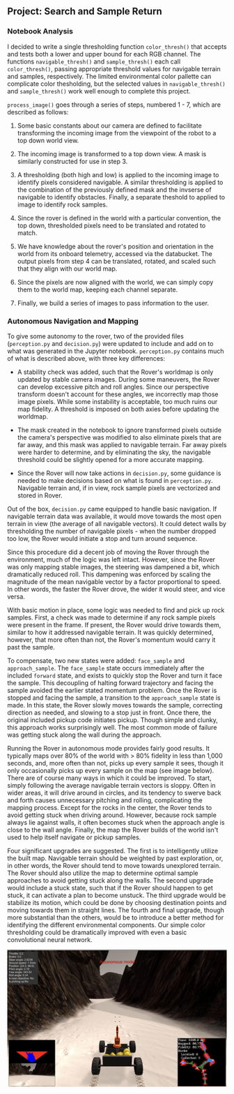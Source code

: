 ## Project: Search and Sample Return


[image]: ./misc/rover_autonomous_screenshot.png


### Notebook Analysis

I decided to write a single thresholding function `color_thresh()` that accepts and tests both a lower and upper bound for each RGB channel. The functions `navigable_thresh()` and `sample_thresh()` each call `color_thresh()`, passing appropriate threshold values for navigable terrain and samples, respectively. The limited environmental color pallette can complicate color thesholding, but the selected values in `navigable_thresh()` and `sample_thresh()` work well enough to complete this project.

`process_image()` goes through a series of steps, numbered 1 - 7, which are described as follows:
1. Some basic constants about our camera are defined to facilitate transforming the incoming image from the viewpoint of the robot to a top down world view.

2. The incoming image is transformed to a top down view. A mask is similarly constructed for use in step 3.

3. A thresholding (both high and low) is applied to the incoming image to identify pixels considered navigable. A similar thresholding is applied to the combination of the previously defined mask and the invserse of
navigable to identify obstacles. Finally, a separate theshold to applied to image to identify rock samples.

4. Since the rover is defined in the world with a particular convention, the top down, thresholded pixels need to be translated and rotated to match.

5. We have knowledge about the rover's position and orientation in the world from its onboard telemetry, accessed via the databucket. The output pixels from step 4 can be translated, rotated, and scaled such that they
align with our world map.

6. Since the pixels are now aligned with the world, we can simply copy them to the world map, keeping each channel separate.

7. Finally, we build a series of images to pass information to the user.


### Autonomous Navigation and Mapping

To give some autonomy to the rover, two of the provided files (`perception.py` and `decision.py`) were updated to include and add on to what was generated in the Jupyter notebook. `perception.py` contains much of what is described above, with three key differences:

- A stability check was added, such that the Rover's worldmap is only updated by stable camera images. During some maneuvers, the Rover can develop excessive pitch and roll angles. Since our perspective transform doesn't account for these angles, we incorrectly map those image pixels. While some instability is acceptable, too much ruins our map fidelity. A threshold is imposed on both axies before updating the worldmap.

- The mask created in the notebook to ignore transformed pixels outside the camera's perspective was modified to also eliminate pixels that are far away, and this mask was applied to navigable terrain. Far away pixels were harder to determine, and by eliminating the sky, the navigable threshold could be slightly opened for a more accurate mapping.

- Since the Rover will now take actions in `decision.py`, some guidance is needed to make decisions based on what is found in `perception.py`. Navigable terrain and, if in view, rock sample pixels are vectorized and stored in Rover.

Out of the box, `decision.py` came equipped to handle basic navigation. If navigable terrain data was available, it would move towards the most open terrain in view (the average of all navigable vectors). It could detect walls by thresholding the number of navigable pixels - when the number dropped too low, the Rover would initiate a stop and turn around sequence.

Since this procedure did a decent job of moving the Rover through the environment, much of the logic was left intact. However, since the Rover was only mapping stable images, the steering was dampened a bit, which dramatically reduced roll. This dampening was enforced by scaling the magnitude of the mean navigable vector by a factor proportional to speed. In other words, the faster the Rover drove, the wider it would steer, and vice versa. 

With basic motion in place, some logic was needed to find and pick up rock samples. First, a check was made to determine if any rock sample pixels were present in the frame. If present, the Rover would drive towards them, similar to how it addressed navigable terrain. It was quickly determined, however, that more often than not, the Rover's momentum would carry it past the sample. 

To compensate, two new states were added: `face_sample` and `approach_sample`. The `face_sample` state occurs immediately after the included `forward` state, and exists to quickly stop the Rover and turn it face the sample. This decoupling of halting forward trajectory and facing the sample avoided the earlier stated momentum problem. Once the Rover is stopped and facing the sample, a transition to the `approach_sample` state is made. In this state, the Rover slowly moves towards the sample, correcting direction as needed, and slowing to a stop just in front. Once there, the original included pickup code initiates pickup. Though simple and clunky, this approach works surprisingly well. The most common mode of failure was getting stuck along the wall during the approach.

Running the Rover in autonomous mode provides fairly good results. It typically maps over 80% of the world with > 80% fidelity in less than 1,000 seconds, and, more often than not, picks up every sample it sees, though it only occasionally picks up every sample on the map (see image below). There are of course many ways in which it could be improved. To start, simply following the average navigable terrain vectors is sloppy. Often in wider areas, it will drive around in circles, and its tendency to swerve back and forth causes unnecessary pitching and rolling, complicating the mapping process. Except for the rocks in the center, the Rover tends to avoid getting stuck when driving around. However, because rock sample always lie against walls, it often becomes stuck when the approach angle is close to the wall angle. Finally, the map the Rover builds of the world isn't used to help itself navigate or pickup samples.

Four significant upgrades are suggested. The first is to intelligently utilize the built map. Navigable terrain should be weighted by past exploration, or, in other words, the Rover should tend to move towards unexplored terrain. The Rover should also utilize the map to determine optimal sample approaches to avoid getting stuck along the walls. The second upgrade would include a stuck state, such that if the Rover should happen to get stuck, it can activate a plan to become unstuck. The third upgrade would be stabilize its motion, which could be done by choosing destination points and moving towards them in straight lines. The fourth and final upgrade, though more substantial than the others, would be to introduce  a better method for identifying the different environmental components. Our simple color thresholding could be dramatically improved with even a basic convolutional neural network. 

![image]